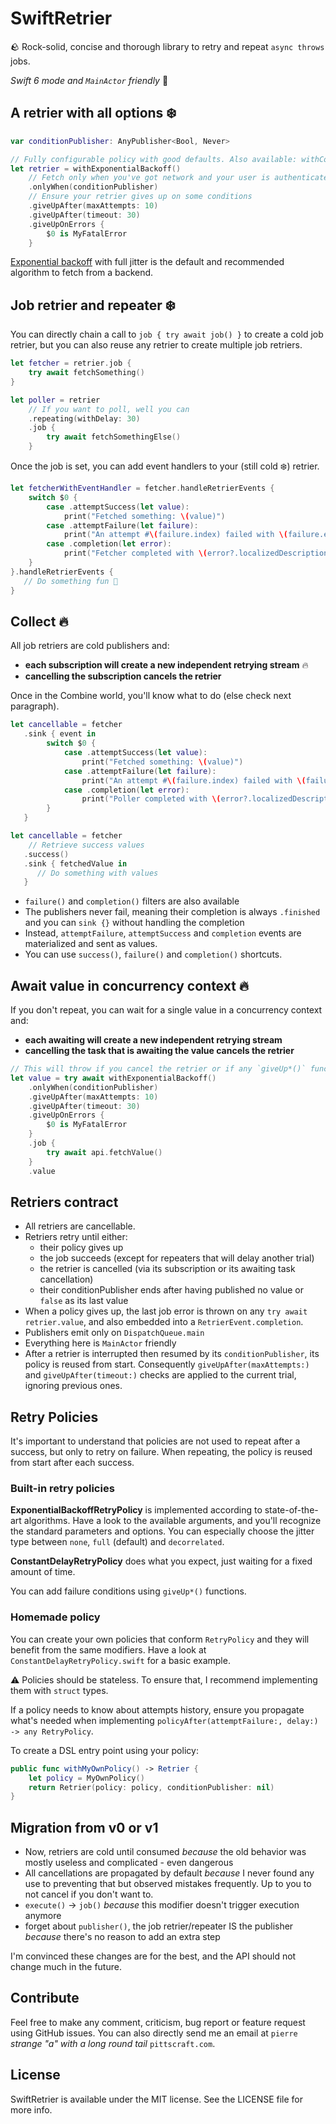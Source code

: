 # SwiftRetrier

🪨 Rock-solid, concise and thorough library to retry and repeat `async throws` jobs.

*Swift 6 mode and `MainActor` friendly* 🥳

## A retrier with all options ❄️

```swift
var conditionPublisher: AnyPublisher<Bool, Never>

// Fully configurable policy with good defaults. Also available: withConstantDelay(), withNoDelay()
let retrier = withExponentialBackoff() 
    // Fetch only when you've got network and your user is authenticated for example
    .onlyWhen(conditionPublisher)
    // Ensure your retrier gives up on some conditions
    .giveUpAfter(maxAttempts: 10)
    .giveUpAfter(timeout: 30)
    .giveUpOnErrors {
        $0 is MyFatalError
    }
```

[Exponential backoff](https://aws.amazon.com/fr/blogs/architecture/exponential-backoff-and-jitter/) with
full jitter is the default and recommended algorithm to fetch from a backend. 

## Job retrier and repeater ❄️

You can directly chain a call to `job { try await job() }` to create a cold job retrier,
 but you can also reuse any retrier to create multiple job retriers.

```swift
let fetcher = retrier.job { 
    try await fetchSomething() 
}

let poller = retrier
    // If you want to poll, well you can
    .repeating(withDelay: 30)
    .job { 
        try await fetchSomethingElse() 
    }
```

Once the job is set, you can add event handlers to your (still cold ❄️) retrier.

```swift
let fetcherWithEventHandler = fetcher.handleRetrierEvents {
    switch $0 {
        case .attemptSuccess(let value):
            print("Fetched something: \(value)")
        case .attemptFailure(let failure):
            print("An attempt #\(failure.index) failed with \(failure.error)")
        case .completion(let error):
            print("Fetcher completed with \(error?.localizedDescription ?? "no error")")
    }
}.handleRetrierEvents {
   // Do something fun 🤡
}
```

## Collect 🔥

All job retriers are cold publishers and:
- **each subscription will create a new independent retrying stream** 🔥
- **cancelling the subscription cancels the retrier**

Once in the Combine world, you'll know what to do (else check next paragraph).

```swift
let cancellable = fetcher
   .sink { event in
        switch $0 {
            case .attemptSuccess(let value):
                print("Fetched something: \(value)")
            case .attemptFailure(let failure):
                print("An attempt #\(failure.index) failed with \(failure.error)")
            case .completion(let error):
                print("Poller completed with \(error?.localizedDescription ?? "no error")")
        }
   }

let cancellable = fetcher
    // Retrieve success values
   .success()
   .sink { fetchedValue in
      // Do something with values
   }
```

- `failure()` and `completion()` filters are also available
- The publishers never fail, meaning their completion is always `.finished` and you can `sink {}` without handling 
the completion
- Instead, `attemptFailure`, `attemptSuccess` and `completion` events are materialized and sent as values.
- You can use `success()`, `failure()` and `completion()` shortcuts.

## Await value in concurrency context 🔥

If you don't repeat, you can wait for a single value in a concurrency context and:
- **each awaiting will create a new independent retrying stream**
- **cancelling the task that is awaiting the value cancels the retrier**

```swift
// This will throw if you cancel the retrier or if any `giveUp*()` function matches
let value = try await withExponentialBackoff() 
    .onlyWhen(conditionPublisher)
    .giveUpAfter(maxAttempts: 10)
    .giveUpAfter(timeout: 30)
    .giveUpOnErrors {
        $0 is MyFatalError
    }
    .job {
        try await api.fetchValue()
    }
    .value
```

## Retriers contract

- All retriers are cancellable.
- Retriers retry until either:
    - their policy gives up
    - the job succeeds (except for repeaters that will delay another trial)
    - the retrier is cancelled (via its subscription or its awaiting task cancellation)
    - their conditionPublisher ends after having published no value or `false` as its last value
- When a policy gives up, the last job error is thrown on any `try await retrier.value`, and also embedded into 
a `RetrierEvent.completion`.
- Publishers emit only on `DispatchQueue.main`
- Everything here is `MainActor` friendly
- After a retrier is interrupted then resumed by its `conditionPublisher`, its policy is reused from start.
Consequently `giveUpAfter(maxAttempts:)` and `giveUpAfter(timeout:)` checks are applied to the current trial,
ignoring previous ones.

## Retry Policies

It's important to understand that policies are not used to repeat after a success, but only to retry on failure.
When repeating, the policy is reused from start after each success.

### Built-in retry policies

**ExponentialBackoffRetryPolicy** is implemented according to state-of-the-art algorithms.
Have a look to the available arguments, and you'll recognize the standard parameters and options.
You can especially choose the jitter type between `none`, `full` (default) and `decorrelated`.

**ConstantDelayRetryPolicy** does what you expect, just waiting for a fixed amount of time.

You can add failure conditions using `giveUp*()` functions.

### Homemade policy

You can create your own policies that conform `RetryPolicy` and they will benefit from the same modifiers.
Have a look at `ConstantDelayRetryPolicy.swift` for a basic example.

⚠️ Policies should be stateless. To ensure that, I recommend implementing them with `struct` types.

If a policy needs to know about attempts history, ensure you propagate what's needed when implementing
`policyAfter(attemptFailure:, delay:) -> any RetryPolicy`.

To create a DSL entry point using your policy:

```swift
public func withMyOwnPolicy() -> Retrier {
    let policy = MyOwnPolicy()
    return Retrier(policy: policy, conditionPublisher: nil)
}
```

## Migration from v0 or v1

- Now, retriers are cold until consumed *because* the old behavior was mostly useless and complicated - even dangerous
- All cancellations are propagated by default *because* I never found any use to preventing that but observed mistakes
 frequently. Up to you to not cancel if you don't want to.
- `execute()` -> `job()` *because* this modifier doesn't trigger execution anymore
- forget about `publisher()`, the job retrier/repeater IS the publisher *because* there's no reason to add an extra step

I'm convinced these changes are for the best, and the API should not change much in the future.

## Contribute

Feel free to make any comment, criticism, bug report or feature request using GitHub issues.
You can also directly send me an email at `pierre` *strange "a" with a long round tail* `pittscraft.com`.

## License

SwiftRetrier is available under the MIT license. See the LICENSE file for more info.

